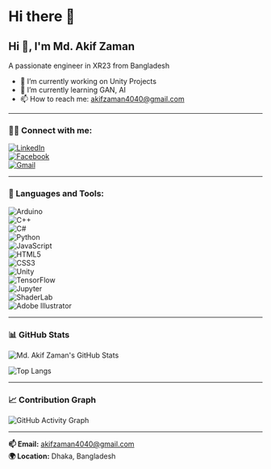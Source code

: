 # Hi there 👋

## Hi 👋, I'm Md. Akif Zaman

A passionate engineer in XR23 from Bangladesh

- 🔭 I’m currently working on Unity Projects  
- 🌱 I’m currently learning GAN, AI  
- 📫 How to reach me: akifzaman4040@gmail.com  

---

### 🧑‍💻 Connect with me:

[![LinkedIn](https://img.shields.io/badge/LinkedIn-blue?style=flat&logo=linkedin)](https://www.linkedin.com/in/md-akif-zaman-35740a162)  
[![Facebook](https://img.shields.io/badge/Facebook-blue?style=flat&logo=facebook)](https://www.facebook.com/share/1FpN4L7G1K/)  
[![Gmail](https://img.shields.io/badge/Gmail-D14836?style=flat&logo=gmail&logoColor=white)](mailto:akifzaman4040@gmail.com)

---

### 🧰 Languages and Tools:

![Arduino](https://img.shields.io/badge/Arduino-00979D?style=for-the-badge&logo=arduino&logoColor=white)  
![C++](https://img.shields.io/badge/C++-00599C?style=for-the-badge&logo=c%2B%2B&logoColor=white)  
![C#](https://img.shields.io/badge/C%23-239120?style=for-the-badge&logo=c-sharp&logoColor=white)  
![Python](https://img.shields.io/badge/Python-3670A0?style=for-the-badge&logo=python&logoColor=ffdd54)  
![JavaScript](https://img.shields.io/badge/JavaScript-F7DF1E?style=for-the-badge&logo=javascript&logoColor=black)  
![HTML5](https://img.shields.io/badge/HTML5-E34F26?style=for-the-badge&logo=html5&logoColor=white)  
![CSS3](https://img.shields.io/badge/CSS3-1572B6?style=for-the-badge&logo=css3&logoColor=white)  
![Unity](https://img.shields.io/badge/Unity-000000?style=for-the-badge&logo=unity&logoColor=white)  
![TensorFlow](https://img.shields.io/badge/TensorFlow-FF6F00?style=for-the-badge&logo=tensorflow&logoColor=white)  
![Jupyter](https://img.shields.io/badge/Jupyter-F37626?style=for-the-badge&logo=jupyter&logoColor=white)  
![ShaderLab](https://img.shields.io/badge/ShaderLab-000000?style=for-the-badge&logo=unity&logoColor=white)  
![Adobe Illustrator](https://img.shields.io/badge/Adobe%20Illustrator-FF9A00?style=for-the-badge&logo=adobeillustrator&logoColor=white)  

---

### 📊 GitHub Stats

![Md. Akif Zaman's GitHub Stats](https://github-readme-stats.vercel.app/api?username=akifzaman&show_icons=true&theme=default)

![Top Langs](https://github-readme-stats.vercel.app/api/top-langs/?username=akifzaman&layout=compact&theme=default)

---

### 📈 Contribution Graph

![GitHub Activity Graph](https://github-readme-activity-graph.cyclic.app/graph?username=akifzaman&theme=github)

---

**📫 Email:** akifzaman4040@gmail.com  
**🌍 Location:** Dhaka, Bangladesh  
